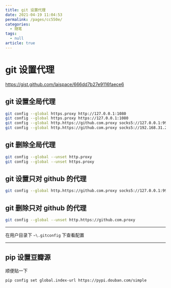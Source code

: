 ```yaml
---
title: git 设置代理
date: 2021-04-19 11:04:53
permalink: /pages/cc550e/
categories: 
  - 随笔
tags: 
  - null
article: true
---
```

# git 设置代理  

https://gist.github.com/laispace/666dd7b27e9116faece6

## git 设置全局代理

```bash
git config --global https.proxy http://127.0.0.1:1080
git config --global https.proxy https://127.0.0.1:1080
git config --global http.https://github.com.proxy socks5://127.0.0.1:9999
git config --global http.https://github.com.proxy socks5://192.168.31.2:9999
```

## git 删除全局代理

```bash
git config --global --unset http.proxy
git config --global --unset https.proxy
```

## git 设置只对 github 的代理

```bash
git config --global http.https://github.com.proxy socks5://127.0.0.1:9999
```

## git 删除只对 github 的代理

```bash
git config --global --unset http.https://github.com.proxy
```

---

在用户目录下 `~\.gitconfig` 下查看配置

---

## pip 设置豆瓣源

顺便贴一下

```bash
pip config set global.index-url https://pypi.douban.com/simple
```

